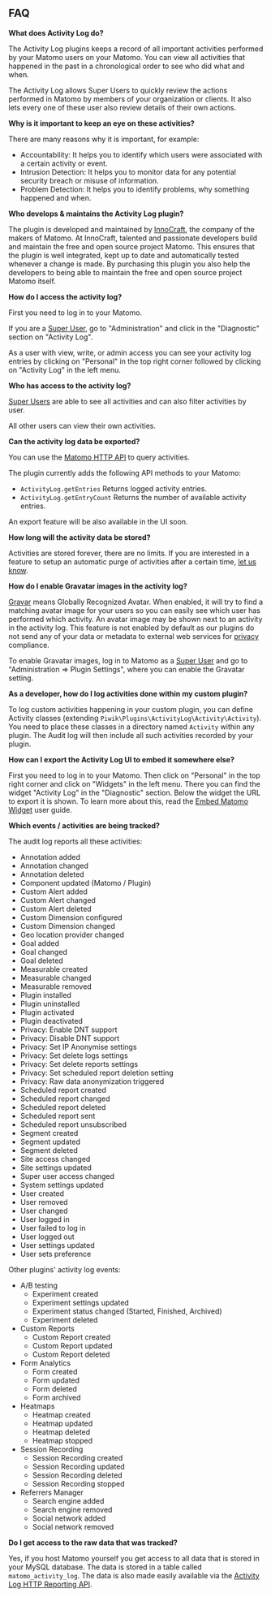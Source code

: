## FAQ

__What does Activity Log do?__

The Activity Log plugins keeps a record of all important activities performed by your Matomo users on your Matomo.
You can view all activities that happened in the past in a chronological order to see who did what and when.

The Activity Log allows Super Users to quickly review the actions performed in Matomo by members of your organization or clients. 
It also lets every one of these user also review details of their own actions. 


__Why is it important to keep an eye on these activities?__

There are many reasons why it is important, for example:

* Accountability: It helps you to identify which users were associated with a certain activity or event.
* Intrusion Detection: It helps you to monitor data for any potential security breach or misuse of information.
* Problem Detection: It helps you to identify problems, why something happened and when.

__Who develops & maintains the Activity Log plugin?__

The plugin is developed and maintained by [InnoCraft](https://www.innocraft.com), the company of the makers of Matomo. 
At InnoCraft, talented and passionate developers build and maintain the free and open source project Matomo. 
This ensures that the plugin is well integrated, kept up to date and automatically tested whenever a change is made. 
By purchasing this plugin you also help the developers to being able to maintain the free and open source project Matomo itself.

__How do I access the activity log?__

First you need to log in to your Matomo. 

If you are a [Super User](https://matomo.org/faq/general/faq_35/), go to "Administration" and click in the "Diagnostic" 
section on "Activity Log". 

As a user with view, write, or admin access you can see your activity log entries by clicking on "Personal" in the top right corner followed
by clicking on "Activity Log" in the left menu.

__Who has access to the activity log?__

[Super Users](https://matomo.org/faq/general/faq_35/) are able to see all activities and can also filter activities by user.
 
All other users can view their own activities.

__Can the activity log data be exported?__ 

You can use the [Matomo HTTP API](https://developer.matomo.org/api-reference/reporting-api#ActivityLog) to query activities.
 
The plugin currently adds the following API methods to your Matomo:

* `ActivityLog.getEntries` Returns logged activity entries.
* `ActivityLog.getEntryCount` Returns the number of available activity entries.

An export feature will be also available in the UI soon.

__How long will the activity data be stored?__

Activities are stored forever, there are no limits. If you are interested in a feature to setup an automatic purge
of activities after a certain time, [let us know](https://matomo.org/support).

__How do I enable Gravatar images in the activity log?__

[Gravar](https://en.gravatar.com/) means Globally Recognized Avatar. When enabled, it will try to find a matching
avatar image for your users so you can easily see which user has performed which activity. An avatar image may be 
shown next to an activity in the activity log. This feature is not enabled by default as our plugins 
do not send any of your data or metadata to external web services for [privacy](https://matomo.org/privacy) compliance.  

To enable Gravatar images, log in to Matomo as a [Super User](https://matomo.org/faq/general/faq_35/) and go to 
"Administration => Plugin Settings", where you can enable the Gravatar setting.

__As a developer, how do I log activities done within my custom plugin?__

To log custom activities happening in your custom plugin, you can define Activity classes (extending `Piwik\Plugins\ActivityLog\Activity\Activity`). 
You need to place these classes in a directory named `Activity` within any plugin. The Audit log will then include all
 such activities recorded by your plugin. 

__How can I export the Activity Log UI to embed it somewhere else?__
 
First you need to log in to your Matomo. Then click on "Personal" in the top right corner and click on "Widgets"
in the left menu. There you can find the widget "Activity Log" in the "Diagnostic" section. Below the widget the URL
to export it is shown. To learn more about this, read the [Embed Matomo Widget](https://matomo.org/docs/embed-piwik-report/) user guide.

__Which events / activities are being tracked?__

The audit log reports all these activities:

* Annotation added
* Annotation changed
* Annotation deleted
* Component updated (Matomo / Plugin)
* Custom Alert added
* Custom Alert changed
* Custom Alert deleted
* Custom Dimension configured
* Custom Dimension changed
* Geo location provider changed
* Goal added
* Goal changed
* Goal deleted
* Measurable created
* Measurable changed
* Measurable removed
* Plugin installed
* Plugin uninstalled
* Plugin activated
* Plugin deactivated
* Privacy: Enable DNT support
* Privacy: Disable DNT support
* Privacy: Set IP Anonymise settings 
* Privacy: Set delete logs settings
* Privacy: Set delete reports settings
* Privacy: Set scheduled report deletion setting
* Privacy: Raw data anonymization triggered
* Scheduled report created
* Scheduled report changed
* Scheduled report deleted
* Scheduled report sent
* Scheduled report unsubscribed
* Segment created
* Segment updated
* Segment deleted
* Site access changed
* Site settings updated
* Super user access changed
* System settings updated
* User created
* User removed
* User changed
* User logged in
* User failed to log in
* User logged out
* User settings updated
* User sets preference

Other plugins' activity log events:

* A/B testing
    - Experiment created
    - Experiment settings updated
    - Experiment status changed (Started, Finished, Archived)
    - Experiment deleted
* Custom Reports
    - Custom Report created
    - Custom Report updated
    - Custom Report deleted
* Form Analytics
    - Form created
    - Form updated
    - Form deleted
    - Form archived
* Heatmaps
    - Heatmap created
    - Heatmap updated
    - Heatmap deleted
    - Heatmap stopped
* Session Recording
    - Session Recording created
    - Session Recording updated
    - Session Recording deleted
    - Session Recording stopped
* Referrers Manager
    - Search engine added
    - Search engine removed
    - Social network added
    - Social network removed
    
__Do I get access to the raw data that was tracked?__

Yes, if you host Matomo yourself you get access to all data that is stored in your MySQL database. 
The data is stored in a table called `matomo_activity_log`. The data is also made easily available via the 
[Activity Log HTTP Reporting API](/api-reference/reporting-api#ActivityLog).
